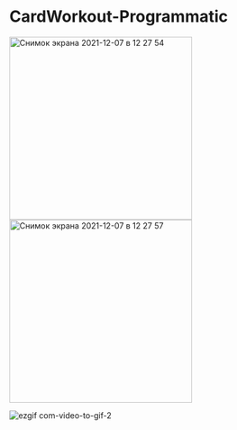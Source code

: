 # CardWorkout-Programmatic
<img width="324" alt="Снимок экрана 2021-12-07 в 12 27 54" src="https://user-images.githubusercontent.com/87028055/145012782-32d6cae3-8ce2-4cda-913b-47dc7f199645.png"> <img width="324" alt="Снимок экрана 2021-12-07 в 12 27 57" src="https://user-images.githubusercontent.com/87028055/145012810-ecfe5b4f-1c70-40fb-9f4b-ecd42e841065.png">

![ezgif com-video-to-gif-2](https://user-images.githubusercontent.com/87028055/145013618-0f941522-5256-47f8-adb4-990efaf80c1d.gif)

